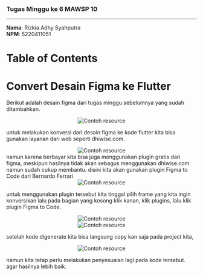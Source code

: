 ### Tugas Minggu ke 6 MAWSP 10
------------
**Nama**: Rizkia Adhy Syahputra  
**NPM**: 5220411051

# Table of Contents

# Convert Desain Figma ke Flutter

Berikut adalah desain figma dari tugas minggu sebelumnya yang sudah ditambahkan.

<div style="text-align: center;">
    <img src="https://i.imgur.com/h3vWQBhl.png" alt="Contoh resource">
</div>

untuk melakukan konversi dari desain figma ke kode flutter kita bisa gunakan layanan dari web seperti dhiwise.com.

<div style="text-align: center;">
    <img src="https://i.imgur.com/2X1eoxal.png" alt="Contoh resource">
</div>
namun karena berbayar kita bisa juga menggunakan plugin gratis dari figma, meskipun hasilnya tidak akan sebagus menggunakan dhiwise.com namun sudah cukup membantu. disini kita akan gunakan plugin Figma to Code dari Bernardo Ferrari

<div style="text-align: center;">
    <img src="https://i.imgur.com/tnRdjwcl.png" alt="Contoh resource">
</div>

untuk menggunakan plugin tersebut kita tinggal pilih frame yang kita ingin konversikan lalu pada bagian yang kosong klik kanan, klik plugins, lalu klik plugin Figma to Code.

<div style="text-align: center;">
    <img src="https://i.imgur.com/GaMg3SEl.png" alt="Contoh resource">
</div>

<div style="text-align: center;">
    <img src="https://i.imgur.com/2iNzHRol.png" alt="Contoh resource">
</div>


setelah kode digenerate kita bisa langsung copy kan saja pada project kita,

<div style="text-align: center;">
    <img src="https://i.imgur.com/DTTO8zDl.png" alt="Contoh resource">
</div>

 namun kita tetap perlu melakukan penyesuaian lagi pada kode tersebut. agar hasilnya lebih baik.

